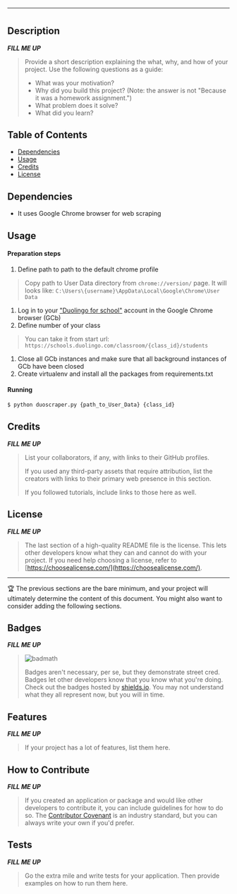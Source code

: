 
<!-- C:/Users/hristoforova/AppData/Local/Google/Chrome/User\ Data -->

<!-- WHAT I NEED TO PARS:

1. INFORMATION

- UNIT NUMBER:
<section class="* KF0CX"> -> <header class="_3LsiE"> -> <div class="_2Z-Z4">
-> <h1 class="_3O98c _3Dmrr"> UNIT NUMBER </h1>


- COUNT OF WORDS:
<section class="* KF0CX"> -> <header class="_3LsiE"> -> <div class="_2Z-Z4">
-> <div class="_LXXG"> -> <div class="_2HCj4"> -> <div class="CAqAL">
-> <span class="_2ljv2">COUNT OF WORDS IN UNIT</span>

|
v
IF COUNT OF WORDS NOT 0
|
v

2. PRESS SHOW MORE BUTTON [OPTIONAL]
<div class="_2i_uN"> -> <div> -> <button class="_34v50 _275sd _1ZefG kRgiM">
-> <span class="_13HXc">

3. TAKE WORDS
<div class="_2i_uN"> -> <div> -> <div class="_3ewMG"> -> <div class="usJBg _1dAI3">
-> <div class="_3D4G0"> -> <p class="_2EAoP _2HH61">WORDS </p> -->



----------------------------------------

# <Your-Project-Title>

## Description

***FILL ME UP***

> Provide a short description explaining the what, why, and how of your project. Use the following questions as a guide:
>
> - What was your motivation?
> - Why did you build this project? (Note: the answer is not "Because it was a homework assignment.")
> - What problem does it solve?
> - What did you learn?

## Table of Contents

- [Dependencies](#dependencies)
- [Usage](#usage)
- [Credits](#credits)
- [License](#license)

## Dependencies

- It uses Google Chrome browser for web scraping

## Usage

#### Preparation steps

1. Define path to path to the default chrome profile
> Copy path to User Data directory from `chrome://version/` page. It will looks like:
> `C:\Users\{username}\AppData\Local\Google\Chrome\User Data`
1. Log in to your ["Duolingo for school"](https://schools.duolingo.com/login) account in the Google Chrome browser (GCb)
1. Define number of your class
> You can take it from start url:
> `https://schools.duolingo.com/classroom/{class_id}/students`
1. Close all GCb instances and make sure that all background instances of GCb have been closed
1. Create virtualenv and install all the packages from requirements.txt

#### Running
``` bash
$ python duoscraper.py {path_to_User_Data} {class_id}
```

## Credits

***FILL ME UP***

> List your collaborators, if any, with links to their GitHub profiles.
>
> If you used any third-party assets that require attribution, list the creators with links to their primary web presence in this section.
>
> If you followed tutorials, include links to those here as well.

## License

***FILL ME UP***

> The last section of a high-quality README file is the license. This lets other developers know what they can and cannot do with your project. If you need help choosing a license, refer to [https://choosealicense.com/](https://choosealicense.com/).

---

🏆 The previous sections are the bare minimum, and your project will ultimately determine the content of this document. You might also want to consider adding the following sections.

## Badges

***FILL ME UP***

> ![badmath](https://img.shields.io/github/languages/top/lernantino/badmath)
>
> Badges aren't necessary, per se, but they demonstrate street cred. Badges let other developers know that you know what you're doing. Check out the badges hosted by [shields.io](https://shields.io/). You may not understand what they all represent now, but you will in time.

## Features

***FILL ME UP***

> If your project has a lot of features, list them here.

## How to Contribute

***FILL ME UP***

> If you created an application or package and would like other developers to contribute it, you can include guidelines for how to do so. The [Contributor Covenant](https://www.contributor-covenant.org/) is an industry standard, but you can always write your own if you'd prefer.

## Tests

***FILL ME UP***

> Go the extra mile and write tests for your application. Then provide examples on how to run them here.

